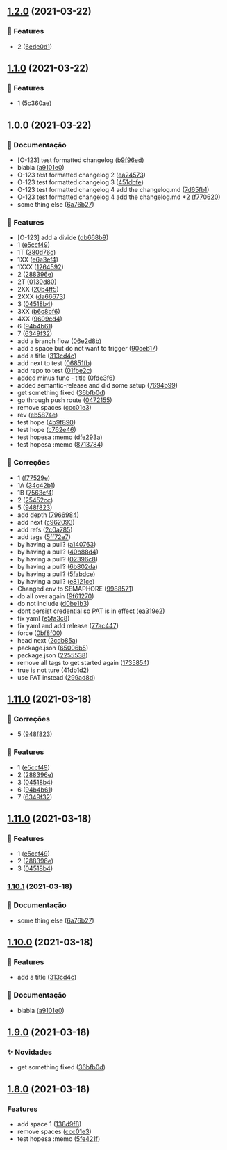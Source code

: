 ## [1.2.0](semaphore-test-repo/compare/v1.1.0...v1.2.0) (2021-03-22)


### 🚀 Features

* 2 ([6ede0d1](https://github.com/lethe0690/semaphore-test-repo/commit/6ede0d1b44bab1703c0811cde0c415556d8d1487))

## [1.1.0](semaphore-test-repo/compare/v1.0.0...v1.1.0) (2021-03-22)


### 🚀 Features

* 1 ([5c360ae](https://github.com/lethe0690/semaphore-test-repo/commit/5c360ae06ccba951e6898c323beb715bb7c2ba75))

## 1.0.0 (2021-03-22)


### :memo: Documentação

* [O-123] test formatted changelog ([b9f96ed](https://github.com/lethe0690/semaphore-test-repo/commit/b9f96ed394531890a296d9e831f4923b09c24a1d))
* blabla ([a9101e0](https://github.com/lethe0690/semaphore-test-repo/commit/a9101e07fafff627d065e331f5eb914815541910))
* O-123 test formatted changelog 2 ([ea24573](https://github.com/lethe0690/semaphore-test-repo/commit/ea24573496b3b0d7add592577cb4d6d5a116e5b6))
* O-123 test formatted changelog 3 ([451dbfe](https://github.com/lethe0690/semaphore-test-repo/commit/451dbfe83eb274e08231d7a2fc790b0eac6a9b5e))
* O-123 test formatted changelog 4 add the changelog.md ([7d65fb1](https://github.com/lethe0690/semaphore-test-repo/commit/7d65fb1a67ab3f7872147dca2b5525138f27393d))
* O-123 test formatted changelog 4 add the changelog.md *2 ([f770620](https://github.com/lethe0690/semaphore-test-repo/commit/f7706204e929f72f3010305fec0702f016463cee))
* some thing else ([6a76b27](https://github.com/lethe0690/semaphore-test-repo/commit/6a76b27ca7c0f29e4e05b534606b24649b4e818a))


### 🚀 Features

* [O-123] add a divide ([db668b9](https://github.com/lethe0690/semaphore-test-repo/commit/db668b93503b53e375e1a53bb1c8ce4ca4d97074))
* 1 ([e5ccf49](https://github.com/lethe0690/semaphore-test-repo/commit/e5ccf4919567a4ace45df0b545e70c56731acc91))
* 1T ([380d76c](https://github.com/lethe0690/semaphore-test-repo/commit/380d76ce0c8dc8b75688ea7f00ec7607d326fcdc))
* 1XX ([e6a3ef4](https://github.com/lethe0690/semaphore-test-repo/commit/e6a3ef46d7601186f5eb05f8ca0ac96a1f4cdc52))
* 1XXX ([1264592](https://github.com/lethe0690/semaphore-test-repo/commit/126459299fba27c5cb4dc53e287090bad7444d5e))
* 2 ([288396e](https://github.com/lethe0690/semaphore-test-repo/commit/288396ee6a561f28f9e8b39bb2d54d03fde32374))
* 2T ([0130d80](https://github.com/lethe0690/semaphore-test-repo/commit/0130d804a365f24aabea1a06fd8b4359b2968c7a))
* 2XX ([20b4ff5](https://github.com/lethe0690/semaphore-test-repo/commit/20b4ff5406c83debf9d85a60dd4a90b2d8614ffc))
* 2XXX ([da66673](https://github.com/lethe0690/semaphore-test-repo/commit/da6667370153cb303467891e3f1cccc148930a2d))
* 3 ([04518b4](https://github.com/lethe0690/semaphore-test-repo/commit/04518b4783759b8fa0d12352aab3dbd5d8fb2f22))
* 3XX ([b6c8bf6](https://github.com/lethe0690/semaphore-test-repo/commit/b6c8bf65842e3c15bfa9bd42c2a9f79a4e1b1dbd))
* 4XX ([9609cd4](https://github.com/lethe0690/semaphore-test-repo/commit/9609cd4dd18defdc238d1f5b5aef2fdda0778150))
* 6 ([94b4b61](https://github.com/lethe0690/semaphore-test-repo/commit/94b4b61df75fe1b278933abd855cce92c4780d41))
* 7 ([6349f32](https://github.com/lethe0690/semaphore-test-repo/commit/6349f322bccc9bce2bb1379c7e2e79ee73f474bf))
* add a branch flow ([06e2d8b](https://github.com/lethe0690/semaphore-test-repo/commit/06e2d8b92717e19aa04b7263ca9801fa7403f124))
* add a space but do not want to trigger ([90ceb17](https://github.com/lethe0690/semaphore-test-repo/commit/90ceb176100b65070755e6f625e985af5341c97a))
* add a title ([313cd4c](https://github.com/lethe0690/semaphore-test-repo/commit/313cd4c23576185701711a704c50eba22d466ef8))
* add next to test ([06851fb](https://github.com/lethe0690/semaphore-test-repo/commit/06851fb46d9e00f6fdb310c586d0604bc8a40662))
* add repo to test ([01fbe2c](https://github.com/lethe0690/semaphore-test-repo/commit/01fbe2cdb4422b20be1b945d40038a846c70ba3b))
* added minus func - title ([0fde3f6](https://github.com/lethe0690/semaphore-test-repo/commit/0fde3f63dddae9f4e701ae68f940f117441d8c16))
* added semantic-release and did some setup ([7694b99](https://github.com/lethe0690/semaphore-test-repo/commit/7694b99ce7591c6e5bcac47a71099936d8b4d559))
* get something fixed ([36bfb0d](https://github.com/lethe0690/semaphore-test-repo/commit/36bfb0d712ba64ded593a784c971c7fec98f0fd2))
* go through push route ([0472155](https://github.com/lethe0690/semaphore-test-repo/commit/04721551e48ecfcd22475f8bf35c2fbfbcf50146))
* remove spaces ([ccc01e3](https://github.com/lethe0690/semaphore-test-repo/commit/ccc01e3a23d857db98aa3cc1c51de9a4e8b803f9))
* rev ([eb5874e](https://github.com/lethe0690/semaphore-test-repo/commit/eb5874e77e3b5bd614e279057f752791581fbca5))
* test hope ([4b9f890](https://github.com/lethe0690/semaphore-test-repo/commit/4b9f890da1afa261f00bc1216f2bab122eedf12d))
* test hope ([c762e46](https://github.com/lethe0690/semaphore-test-repo/commit/c762e4685d95fa1ad7d2f53e9ca106841d5ca093))
* test hopesa :memo ([dfe293a](https://github.com/lethe0690/semaphore-test-repo/commit/dfe293a487bef1120178a6fbbb5d7d0b3119ee32))
* test hopesa :memo ([8713784](https://github.com/lethe0690/semaphore-test-repo/commit/8713784fd571ca884cf889e6d47e93d6fde80a1e))


### :bug: Correções

* 1 ([f77529e](https://github.com/lethe0690/semaphore-test-repo/commit/f77529e805aace29317ccd5d078994c263ea8b63))
* 1A ([34c42b1](https://github.com/lethe0690/semaphore-test-repo/commit/34c42b18e89166ede1e74f40ffb5e2fdec545882))
* 1B ([7563cf4](https://github.com/lethe0690/semaphore-test-repo/commit/7563cf456f970246033c6b7eab70fcfb2fff922b))
* 2 ([25452cc](https://github.com/lethe0690/semaphore-test-repo/commit/25452cc7d25ce7fd02f8da440528b29ef2ec1d5e))
* 5 ([948f823](https://github.com/lethe0690/semaphore-test-repo/commit/948f823f82739ae686cc59d9bb375d423203cf0d))
* add depth ([7966984](https://github.com/lethe0690/semaphore-test-repo/commit/7966984cbfe794a8144e9902b263dd5c76ba47b3))
* add next ([c962093](https://github.com/lethe0690/semaphore-test-repo/commit/c96209381712b907606d9a0831a2bae9578fba2b))
* add refs ([2c0a785](https://github.com/lethe0690/semaphore-test-repo/commit/2c0a785a160951511092ee092dbf8b050b43d7a6))
* add tags ([5ff72e7](https://github.com/lethe0690/semaphore-test-repo/commit/5ff72e799404882d048a2c0e6e8c52a6c95dd68e))
* by having a pull? ([a140763](https://github.com/lethe0690/semaphore-test-repo/commit/a140763d2bb4cb6a53b669ff2a4f84a77d4cd80c))
* by having a pull? ([40b88d4](https://github.com/lethe0690/semaphore-test-repo/commit/40b88d4e0fce26635ea860eae7ceeedc8b782bc1))
* by having a pull? ([02396c8](https://github.com/lethe0690/semaphore-test-repo/commit/02396c8abfad9034c84c988448180a1c6394a10c))
* by having a pull? ([6b802da](https://github.com/lethe0690/semaphore-test-repo/commit/6b802daa2a6d196f7185e3c01ff0f512d798d8df))
* by having a pull? ([5fabdce](https://github.com/lethe0690/semaphore-test-repo/commit/5fabdced6742c902cc7f7641c6e02a11d3ef8812))
* by having a pull? ([e8121ce](https://github.com/lethe0690/semaphore-test-repo/commit/e8121ce4b3e9babe38d0a9764b2caeda1ae93e86))
* Changed env to SEMAPHORE ([9988571](https://github.com/lethe0690/semaphore-test-repo/commit/998857124d22e434b5ae1a600bf0fd6b8bfbb2f0))
* do all over again ([9f61270](https://github.com/lethe0690/semaphore-test-repo/commit/9f612707a77119352b643c345b76e77d6628a4cf))
* do not include ([d0be1b3](https://github.com/lethe0690/semaphore-test-repo/commit/d0be1b37fb1e9bc72cbbb161aa181969de5516e4))
* dont persist credential so PAT is in effect ([ea319e2](https://github.com/lethe0690/semaphore-test-repo/commit/ea319e2c8346aac6fce88e35c15fbfff8331761a))
* fix yaml ([e5fa3c8](https://github.com/lethe0690/semaphore-test-repo/commit/e5fa3c82f1098e64a092f2ade931d92ac3be2744))
* fix yaml and add release ([77ac447](https://github.com/lethe0690/semaphore-test-repo/commit/77ac447ee0a73c3ff8b36a920b87392f996c6d4b))
* force ([0bf8f00](https://github.com/lethe0690/semaphore-test-repo/commit/0bf8f00a894df14135703c5bfd3230af794ac4ad))
* head next ([2cdb85a](https://github.com/lethe0690/semaphore-test-repo/commit/2cdb85a6dec73629133041a61edabaf1458f36a7))
* package.json ([65006b5](https://github.com/lethe0690/semaphore-test-repo/commit/65006b52b73b2e6de39acfaa131291a939244f5d))
* package.json ([2255538](https://github.com/lethe0690/semaphore-test-repo/commit/225553820c456b7d3b069de2b73c00384d36ad35))
* remove all tags to get started again ([1735854](https://github.com/lethe0690/semaphore-test-repo/commit/1735854a4ffb5ecd360b814746d7a0dd8293dbda))
* true is not ture ([41db1d2](https://github.com/lethe0690/semaphore-test-repo/commit/41db1d2e7d6a27d64591fea09f269f6f9663c8a9))
* use PAT instead ([299ad8d](https://github.com/lethe0690/semaphore-test-repo/commit/299ad8d1bf3399db7bbbebf96a65c9d3c18f5a24))

## [1.11.0](semaphore-test-repo/compare/v1.10.1...v1.11.0) (2021-03-18)


### :bug: Correções

* 5 ([948f823](https://github.com/lethe0690/semaphore-test-repo/commit/948f823f82739ae686cc59d9bb375d423203cf0d))


### 🚀 Features

* 1 ([e5ccf49](https://github.com/lethe0690/semaphore-test-repo/commit/e5ccf4919567a4ace45df0b545e70c56731acc91))
* 2 ([288396e](https://github.com/lethe0690/semaphore-test-repo/commit/288396ee6a561f28f9e8b39bb2d54d03fde32374))
* 3 ([04518b4](https://github.com/lethe0690/semaphore-test-repo/commit/04518b4783759b8fa0d12352aab3dbd5d8fb2f22))
* 6 ([94b4b61](https://github.com/lethe0690/semaphore-test-repo/commit/94b4b61df75fe1b278933abd855cce92c4780d41))
* 7 ([6349f32](https://github.com/lethe0690/semaphore-test-repo/commit/6349f322bccc9bce2bb1379c7e2e79ee73f474bf))

## [1.11.0](semaphore-test-repo/compare/v1.10.1...v1.11.0) (2021-03-18)


### 🚀 Features

* 1 ([e5ccf49](https://github.com/lethe0690/semaphore-test-repo/commit/e5ccf4919567a4ace45df0b545e70c56731acc91))
* 2 ([288396e](https://github.com/lethe0690/semaphore-test-repo/commit/288396ee6a561f28f9e8b39bb2d54d03fde32374))
* 3 ([04518b4](https://github.com/lethe0690/semaphore-test-repo/commit/04518b4783759b8fa0d12352aab3dbd5d8fb2f22))

### [1.10.1](semaphore-test-repo/compare/v1.10.0...v1.10.1) (2021-03-18)


### :memo: Documentação

* some thing else ([6a76b27](https://github.com/lethe0690/semaphore-test-repo/commit/6a76b27ca7c0f29e4e05b534606b24649b4e818a))

## [1.10.0](https://github.com/lethe0690/semaphore-test-repo/compare/v1.9.0...v1.10.0) (2021-03-18)


### 🚀 Features

* add a title ([313cd4c](https://github.com/lethe0690/semaphore-test-repo/commit/313cd4c23576185701711a704c50eba22d466ef8))


### :memo: Documentação

* blabla ([a9101e0](https://github.com/lethe0690/semaphore-test-repo/commit/a9101e07fafff627d065e331f5eb914815541910))

## [1.9.0](https://github.com/lethe0690/semaphore-test-repo/compare/v1.8.0...v1.9.0) (2021-03-18)


### :sparkles: Novidades

* get something fixed ([36bfb0d](https://github.com/lethe0690/semaphore-test-repo/commit/36bfb0d712ba64ded593a784c971c7fec98f0fd2))

## [1.8.0](https://github.com/lethe0690/semaphore-test-repo/compare/v1.7.0...v1.8.0) (2021-03-18)


### Features

* add space 1 ([138d9f8](https://github.com/lethe0690/semaphore-test-repo/commit/138d9f84c125410cce565b6ec6bf9167b09e9c5b))
* remove spaces ([ccc01e3](https://github.com/lethe0690/semaphore-test-repo/commit/ccc01e3a23d857db98aa3cc1c51de9a4e8b803f9))
* test hopesa :memo ([5fe421f](https://github.com/lethe0690/semaphore-test-repo/commit/5fe421f42851b9bcb86524efaa02bf83243ba8c2))
